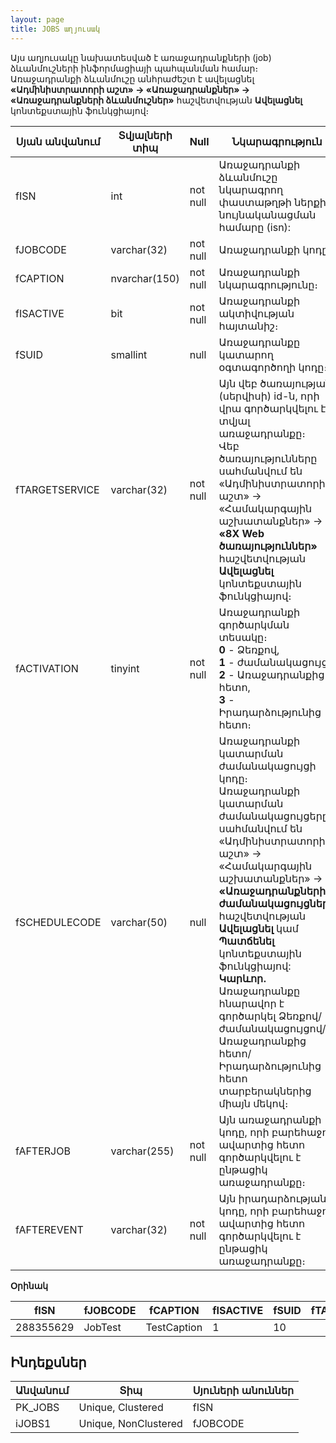 ```yaml
---
layout: page
title: JOBS աղյուսակ
---
```


Այս աղյուսակը նախատեսված է առաջադրանքների (job) ձևանմուշների ինֆորմացիայի պահպանման համար։ Առաջադրանքի ձևանմուշը անհրաժեշտ է ավելացնել **«Ադմինիստրատորի աշտ» -> «Առաջադրանքներ» -> «Առաջադրանքների ձևանմուշներ»** հաշվետվության **Ավելացնել** կոնտեքստային ֆունկցիայով։ 

| Սյան անվանում | Տվյալների տիպ | Null | Նկարագրություն |
| --- | --- | --- | --- |
| fISN	            | int	            | not null | Առաջադրանքի ձևանմուշը նկարագրող փաստաթղթի ներքին նույնականացման համարը (isn):   |
| fJOBCODE	        | varchar(32)	    | not null | Առաջադրանքի կոդը։        |
| fCAPTION	        | nvarchar(150)	    | not null | Առաջադրանքի նկարագրությունը։         |
| fISACTIVE	        | bit	            | not null | Առաջադրանքի ակտիվության հայտանիշ։ |
| fSUID	            | smallint	        | null     | Առաջադրանքը կատարող օգտագործողի կոդը։         |
| fTARGETSERVICE	| varchar(32)	    | not null | Այն վեբ ծառայության (սերվիսի) id-ն, որի վրա գործարկվելու է տվյալ առաջադրանքը։ <br> Վեբ ծառայությունները սահմանվում են «Ադմինիստրատորի աշտ» -> «Համակարգային աշխատանքներ» -> **«8X Web ծառայություններ»** հաշվետվության **Ավելացնել** կոնտեքստային ֆունկցիայով։       |
| fACTIVATION	    | tinyint	        | not null | Առաջադրանքի գործարկման տեսակը։ <br> **0** - Ձեռքով, <br> **1** - ժամանակացույց, <br> **2** - Առաջադրանքից հետո, <br> **3** - Իրադարձությունից հետո։      |
| fSCHEDULECODE	    | varchar(50)	    | null     | Առաջադրանքի կատարման ժամանակացույցի կոդը։ <br> Առաջադրանքի կատարման ժամանակացույցերը սահմանվում են «Ադմինիստրատորի աշտ» -> «Համակարգային աշխատանքներ» -> **«Առաջադրանքների ժամանակացույցներ»** հաշվետվության **Ավելացնել** կամ **Պատճենել** կոնտեքստային ֆունկցիայով: <br> **Կարևոր․** Առաջադրանքը հնարավոր է գործարկել Ձեռքով/ժամանակացույցով/Առաջադրանքից հետո/Իրադարձությունից հետո տարբերակներից միայն մեկով։      |
| fAFTERJOB	        | varchar(255)	    | not null | Այն առաջադրանքի կոդը, որի բարեհաջող ավարտից հետո գործարկվելու է ընթացիկ առաջադրանքը։  |
| fAFTEREVENT	    | varchar(32)	    | not null | Այն իրադարձության կոդը, որի բարեհաջող ավարտից հետո գործարկվելու է ընթացիկ առաջադրանքը։  |

**Օրինակ**

| fISN | fJOBCODE | fCAPTION | fISACTIVE | fSUID | fTARGETSERVICE | fACTIVATION | fSCHEDULECODE | fAFTERJOB | fAFTEREVENT |
| --- | --- | --- | --- | --- | --- | --- | --- | --- | --- |
| 288355629 | JobTest | TestCaption | 1 | 10 |  | 0 |  |  |  |

## Ինդեքսներ

| Անվանում | Տիպ | Սյուների անուններ |
| --- | --- | --- |
| PK_JOBS | Unique, Clustered     | fISN     |
| iJOBS1  | Unique, NonClustered  | fJOBCODE |